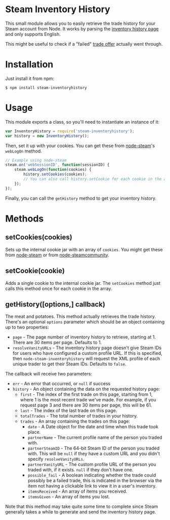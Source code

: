 # Steam Inventory History

This small module allows you to easily retrieve the trade history for your Steam account from Node. It works by parsing the [inventory history page](http://steamcommunity.com/my/inventoryhistory) and only supports English.

This might be useful to check if a "failed" [trade offer](https://github.com/Alex7Kom/node-steam-tradeoffers) actually went through.

# Installation

Just install it from npm:

    $ npm install steam-inventoryhistory

# Usage

This module exports a class, so you'll need to instantiate an instance of it:

```js
var InventoryHistory = require('steam-inventoryhistory');
var history = new InventoryHistory();
```

Then, set it up with your cookies. You can get these from [node-steam](https://github.com/seishun/node-steam)'s `webLogOn` method.

```js
// Example using node-steam
steam.on('webSessionID', function(sessionID) {
	steam.webLogOn(function(cookies) {
		history.setCookies(cookies);
		// You can also call history.setCookie for each cookie in the array
	});
});
```

Finally, you can call the `getHistory` method to get your inventory history.

# Methods

## setCookies(cookies)

Sets up the internal cookie jar with an array of `cookies`. You might get these from [node-steam](https://github.com/seishun/node-steam) or from [node-steamcommunity](https://github.com/DoctorMcKay/node-steamcommunity).

## setCookie(cookie)

Adds a single cookie to the internal cookie jar. The `setCookies` method just calls this method once for each cookie in the array.

## getHistory([options,] callback)

The meat and potatoes. This method actually retrieves the trade history. There's an optional `options` parameter which should be an object containing up to two properties:

- `page` - The page number of inventory history to retrieve, starting at 1. There are 30 items per page. Defaults to 1.
- `resolveVanityURLs` - The inventory history page doesn't give Steam IDs for users who have configured a custom profile URL. If this is specified, then `node-steam-inventoryhistory` will request the XML profile of each unique trader to get their Steam IDs. Defaults to `false`.

The callback will receive two parameters:

- `err` - An error that occurred, or `null` if success
- `history` - An object containing the data on the requested history page:
	- `first` - The index of the first trade on this page, starting from 1, where 1 is the most recent trade we've made. For example, if you request page 3 and there are 30 items per page, this will be 61.
	- `last` - The index of the last trade on this page.
	- `totalTrades` - The total number of trades in your history.
	- `trades` - An array containing the trades on this page:
		- `date` - A Date object for the date and time when this trade took place.
		- `partnerName` - The current profile name of the person you traded with.
		- `partnerSteamID` - The 64-bit Steam ID of the person you traded with. This will be `null` if they have a custom URL and you didn't specify `resolveVanityURLs`.
		- `partnerVanityURL` - The custom profile URL of the person you traded with, if it exists. `null` if they don't have one.
		- `possible_fail` - A boolean indicating whether the trade could possibly be a failed trade, this is indicated in the browser via the item not having a clickable link to view it in a user's inventory.
		- `itemsReceived` - An array of items you received.
		- `itemsGiven` - An array of items you lost.

Note that this method may take quite some time to complete since Steam generally takes a while to generate and send the inventory history page.
